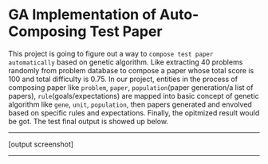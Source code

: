 # GA Implementation of Auto-Composing Test Paper
This project is going to figure out a way to `compose test paper automatically` based on genetic algorithm. Like extracting 40 problems randomly from problem database to compose a paper whose total score is 100 and total difficulty is 0.75. 
In our project, entities in the process of composing paper like `problem`, `paper`, `population`(paper generation/a list of papers), `rule`(goals/expectations) are mapped into basic concept of genetic algorithm like `gene`, `unit`, `population`, then papers generated and envolved based on specific rules and expectations. Finally, the opitmized result would be got. The test final output is showed up below.
****
[output screenshot]
****
